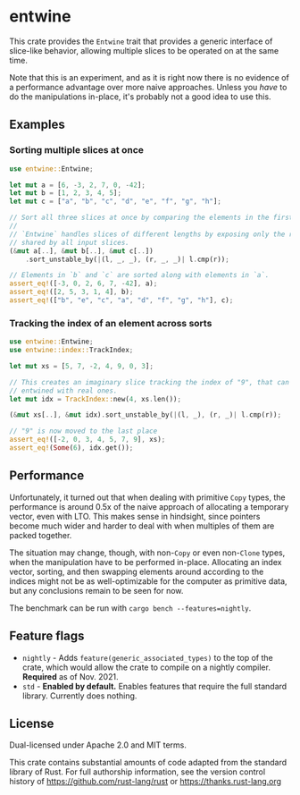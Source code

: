 # entwine

This crate provides the `Entwine` trait that provides a generic interface of slice-like behavior, allowing multiple slices to be operated on at the same time.

Note that this is an experiment, and as it is right now there is no evidence of a performance advantage over more naive approaches. Unless you *have* to do the manipulations in-place, it's probably not a good idea to use this.

## Examples

### Sorting multiple slices at once

```rust
use entwine::Entwine;

let mut a = [6, -3, 2, 7, 0, -42];
let mut b = [1, 2, 3, 4, 5];
let mut c = ["a", "b", "c", "d", "e", "f", "g", "h"];

// Sort all three slices at once by comparing the elements in the first.
//
// `Entwine` handles slices of different lengths by exposing only the range
// shared by all input slices.
(&mut a[..], &mut b[..], &mut c[..])
    .sort_unstable_by(|(l, _, _), (r, _, _)| l.cmp(r));

// Elements in `b` and `c` are sorted along with elements in `a`.
assert_eq!([-3, 0, 2, 6, 7, -42], a);
assert_eq!([2, 5, 3, 1, 4], b);
assert_eq!(["b", "e", "c", "a", "d", "f", "g", "h"], c);
```

### Tracking the index of an element across sorts

```rust
use entwine::Entwine;
use entwine::index::TrackIndex;

let mut xs = [5, 7, -2, 4, 9, 0, 3];

// This creates an imaginary slice tracking the index of "9", that can be
// entwined with real ones.
let mut idx = TrackIndex::new(4, xs.len());

(&mut xs[..], &mut idx).sort_unstable_by(|(l, _), (r, _)| l.cmp(r));

// "9" is now moved to the last place
assert_eq!([-2, 0, 3, 4, 5, 7, 9], xs);
assert_eq!(Some(6), idx.get());
```

## Performance

Unfortunately, it turned out that when dealing with primitive `Copy` types, the performance is around 0.5x of the naive approach of allocating a temporary vector, even with LTO. This makes sense in hindsight, since pointers become much wider and harder to deal with when multiples of them are packed together.

The situation may change, though, with non-`Copy` or even non-`Clone` types, when the manipulation have to be performed in-place. Allocating an index vector, sorting, and then swapping elements around according to the indices might not be as well-optimizable for the computer as primitive data, but any conclusions remain to be seen for now.

The benchmark can be run with `cargo bench --features=nightly`.

## Feature flags

- `nightly` - Adds `feature(generic_associated_types)` to the top of the crate, which would allow the crate to compile on a nightly compiler. **Required** as of Nov. 2021.
- `std` - **Enabled by default.** Enables features that require the full standard library. Currently does nothing.

## License

Dual-licensed under Apache 2.0 and MIT terms.

This crate contains substantial amounts of code adapted from the standard library of Rust. For full authorship information, see the version control history of <https://github.com/rust-lang/rust> or <https://thanks.rust-lang.org>